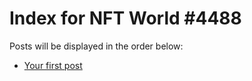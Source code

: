 # Index for NFT World #4488
Posts will be displayed in the order below:

- [Your first post](./001-first.md)

